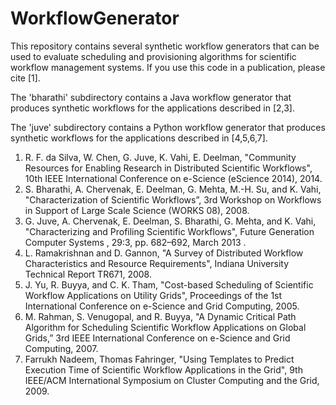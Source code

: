 WorkflowGenerator
=================

This repository contains several synthetic workflow generators that can be used
to evaluate scheduling and provisioning algorithms for scientific workflow
management systems. If you use this code in a publication, please cite [1].

The 'bharathi' subdirectory contains a Java workflow generator that produces
synthetic workflows for the applications described in [2,3].

The 'juve' subdirectory contains a Python workflow generator that produces
synthetic workflows for the applications described in [4,5,6,7].

1. R. F. da Silva, W. Chen, G. Juve, K. Vahi, E. Deelman, "Community Resources
   for Enabling Research in Distributed Scientific Workflows", 10th IEEE
   International Conference on e-Science (eScience 2014), 2014.
2. S. Bharathi, A. Chervenak, E. Deelman, G. Mehta, M.-H. Su, and K. Vahi,
   "Characterization of Scientific Workflows”, 3rd Workshop on Workflows in
   Support of Large Scale Science (WORKS 08), 2008.
3. G. Juve, A. Chervenak, E. Deelman, S. Bharathi, G. Mehta, and K. Vahi,
   "Characterizing and Profiling Scientific Workflows", Future Generation
   Computer Systems , 29:3, pp. 682–692, March 2013 .
4. L. Ramakrishnan and D. Gannon, "A Survey of Distributed Workflow
   Characteristics and Resource Requirements", Indiana University Technical
   Report TR671, 2008.
5. J. Yu, R. Buyya, and C. K. Tham, "Cost-based Scheduling of Scientific
   Workflow Applications on Utility Grids", Proceedings of the 1st 
   International Conference on e-Science and Grid Computing, 2005.
6. M. Rahman, S. Venugopal, and R. Buyya, "A Dynamic Critical Path 
   Algorithm for Scheduling Scientific Workflow Applications on Global 
   Grids,” 3rd IEEE International Conference on e-Science and Grid 
   Computing, 2007.
7. Farrukh Nadeem, Thomas Fahringer, "Using Templates to Predict 
   Execution Time of Scientific Workflow Applications in the Grid", 
   9th IEEE/ACM International Symposium on Cluster Computing and 
   the Grid, 2009.

